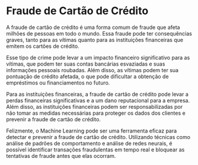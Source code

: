 # Fraude de Cartão de Crédito

A fraude de cartão de crédito é uma forma comum de fraude que afeta milhões de pessoas em todo o mundo. Essa fraude pode ter consequências graves, tanto para as vítimas quanto para as instituições financeiras que emitem os cartões de crédito.

Esse tipo de crime pode levar a um impacto financeiro significativo para as vítimas, que podem ter suas contas bancárias esvaziadas e suas informações pessoais roubadas. Além disso, as vítimas podem ter sua pontuação de crédito afetada, o que pode dificultar a obtenção de empréstimos ou financiamentos no futuro.

Para as instituições financeiras, a fraude de cartão de crédito pode levar a perdas financeiras significativas e a um dano reputacional para a empresa. Além disso, as instituições financeiras podem ser responsabilizadas por não tomar as medidas necessárias para proteger os dados dos clientes e prevenir a fraude de cartão de crédito.

Felizmente, o Machine Learning pode ser uma ferramenta eficaz para detectar e prevenir a fraude de cartão de crédito. Utilizando técnicas como análise de padrões de comportamento e análise de redes neurais, é possível identificar transações fraudulentas em tempo real e bloquear as tentativas de fraude antes que elas ocorram.

